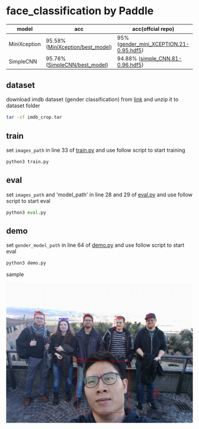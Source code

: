 # face_classification by Paddle

|  model   | acc  | acc(offcial repo) | acc(paper) |
|  ----  | ----  | ----  |----  |
| MiniXception  | 95.58% ([MiniXception/best_model](trained_models/gender_models/MiniXception/best.pdparams))| 95% ([gender_mini_XCEPTION.21-0.95.hdf5](https://github.com/oarriaga/face_classification/blob/master/trained_models/gender_models/gender_mini_XCEPTION.21-0.95.hdf5)) |95% |
| SimpleCNN  | 95.76% ([SimpleCNN/best_model](trained_models/gender_models/SimpleCNN/best.pdparams)) | 94.88% ([simple_CNN.81-0.96.hdf5](https://github.com/oarriaga/face_classification/blob/master/trained_models/gender_models/simple_CNN.81-0.96.hdf5)) |94.88% |

## dataset 
download imdb dataset (gender classification) from [link](https://data.vision.ee.ethz.ch/cvl/rrothe/imdb-wiki/) and unzip it to dataset folder
```bash
tar -xf imdb_crop.tar
```

## train

set `images_path` in line 33 of [train.py](train.py) and use follow script to start training
```python
python3 train.py
```

## eval

set `images_path` and 'model_path' in line 28 and 29 of [eval.py](eval.py) and use follow script to start eval
```python
python3 eval.py
```

## demo

set `gender_model_path` in line 64 of [demo.py](demo.py) and use follow script to start eval
```python
python3 demo.py
```

sample

![demo img](images/predicted_test_image.png)